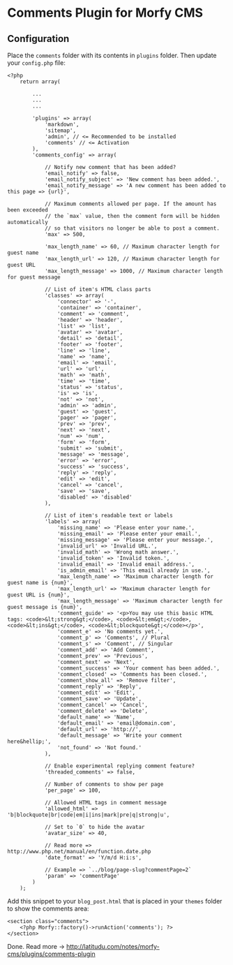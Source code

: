Comments Plugin for Morfy CMS
=============================

Configuration
-------------

Place the `comments` folder with its contents in `plugins` folder. Then update your `config.php` file:

    <?php
        return array(
    
            ...
            ...
            ...
    
            'plugins' => array(
                'markdown',
                'sitemap',
                'admin', // <= Recommended to be installed
                'comments' // <= Activation
            ),
            'comments_config' => array(
    
                // Notify new comment that has been added?
                'email_notify' => false,
                'email_notify_subject' => 'New comment has been added.',
                'email_notify_message' => 'A new comment has been added to this page => {url}',
    
                // Maximum comments allowed per page. If the amount has been exceeded
                // the `max` value, then the comment form will be hidden automatically
                // so that visitors no longer be able to post a comment.
                'max' => 500,
    
                'max_length_name' => 60, // Maximum character length for guest name
                'max_length_url' => 120, // Maximum character length for guest URL
                'max_length_message' => 1000, // Maximum character length for guest message
    
                // List of item's HTML class parts
                'classes' => array(
                    'connector' => '-',
                    'container' => 'container',
                    'comment' => 'comment',
                    'header' => 'header',
                    'list' => 'list',
                    'avatar' => 'avatar',
                    'detail' => 'detail',
                    'footer' => 'footer',
                    'line' => 'line',
                    'name' => 'name',
                    'email' => 'email',
                    'url' => 'url',
                    'math' => 'math',
                    'time' => 'time',
                    'status' => 'status',
                    'is' => 'is',
                    'not' => 'not',
                    'admin' => 'admin',
                    'guest' => 'guest',
                    'pager' => 'pager',
                    'prev' => 'prev',
                    'next' => 'next',
                    'num' => 'num',
                    'form' => 'form',
                    'submit' => 'submit',
                    'message' => 'message',
                    'error' => 'error',
                    'success' => 'success',
                    'reply' => 'reply',
                    'edit' => 'edit',
                    'cancel' => 'cancel',
                    'save' => 'save',
                    'disabled' => 'disabled'
                ),
    
                // List of item's readable text or labels
                'labels' => array(
                    'missing_name' => 'Please enter your name.',
                    'missing_email' => 'Please enter your email.',
                    'missing_message' => 'Please enter your message.',
                    'invalid_url' => 'Invalid URL.',
                    'invalid_math' => 'Wrong math answer.',
                    'invalid_token' => 'Invalid token.',
                    'invalid_email' => 'Invalid email address.',
                    'is_admin_email' => 'This email already in use.',
                    'max_length_name' => 'Maximum character length for guest name is {num}',
                    'max_length_url' => 'Maximum character length for guest URL is {num}',
                    'max_length_message' => 'Maximum character length for guest message is {num}',
                    'comment_guide' => '<p>You may use this basic HTML tags: <code>&lt;strong&gt;</code>, <code>&lt;em&gt;</code>, <code>&lt;ins&gt;</code>, <code>&lt;blockquote&gt;</code></p>',
                    'comment_e' => 'No comments yet.',
                    'comment_p' => 'Comments', // Plural
                    'comment_s' => 'Comment', // Singular
                    'comment_add' => 'Add Comment',
                    'comment_prev' => 'Previous',
                    'comment_next' => 'Next',
                    'comment_success' => 'Your comment has been added.',
                    'comment_closed' => 'Comments has been closed.',
                    'comment_show_all' => 'Remove filter',
                    'comment_reply' => 'Reply',
                    'comment_edit' => 'Edit',
                    'comment_save' => 'Update',
                    'comment_cancel' => 'Cancel',
                    'comment_delete' => 'Delete',
                    'default_name' => 'Name',
                    'default_email' => 'email@domain.com',
                    'default_url' => 'http://',
                    'default_message' => 'Write your comment here&hellip;',
                    'not_found' => 'Not found.'
                ),
    
                // Enable experimental replying comment feature?
                'threaded_comments' => false,
    
                // Number of comments to show per page
                'per_page' => 100,
    
                // Allowed HTML tags in comment message
                'allowed_html' => 'b|blockquote|br|code|em|i|ins|mark|pre|q|strong|u',
    
                // Set to `0` to hide the avatar
                'avatar_size' => 40,
    
                // Read more => http://www.php.net/manual/en/function.date.php
                'date_format' => 'Y/m/d H:i:s',
    
                // Example => `../blog/page-slug?commentPage=2`
                'param' => 'commentPage'
            )
        );

Add this snippet to your `blog_post.html` that is placed in your `themes` folder to show the comments area:

    <section class="comments">
        <?php Morfy::factory()->runAction('comments'); ?>
    </section>

Done. Read more &rarr; http://latitudu.com/notes/morfy-cms/plugins/comments-plugin
